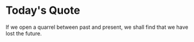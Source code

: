 # Today's Quote

If we open a quarrel between past and present, we shall find that we have lost the future.
